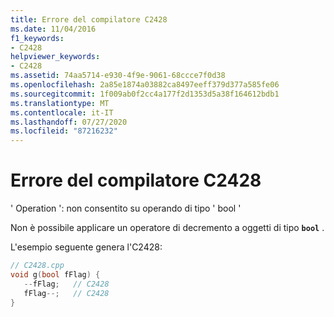 ```yaml
---
title: Errore del compilatore C2428
ms.date: 11/04/2016
f1_keywords:
- C2428
helpviewer_keywords:
- C2428
ms.assetid: 74aa5714-e930-4f9e-9061-68ccce7f0d38
ms.openlocfilehash: 2a85e1874a03882ca8497eeff379d377a585fe06
ms.sourcegitcommit: 1f009ab0f2cc4a177f2d1353d5a38f164612bdb1
ms.translationtype: MT
ms.contentlocale: it-IT
ms.lasthandoff: 07/27/2020
ms.locfileid: "87216232"
---
```

# <a name="compiler-error-c2428"></a>Errore del compilatore C2428

' Operation ': non consentito su operando di tipo ' bool '

Non è possibile applicare un operatore di decremento a oggetti di tipo **`bool`** .

L'esempio seguente genera l'C2428:

```cpp
// C2428.cpp
void g(bool fFlag) {
   --fFlag;   // C2428
   fFlag--;   // C2428
}
```
